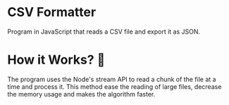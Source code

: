 # CSV Formatter
Program in JavaScript that reads a CSV file and export it as JSON.

# How it Works? 🤔
The program uses the Node's stream API to read a chunk of the file at a time and process it. This method ease the reading of large files, decrease the memory usage and makes the algorithm faster.
